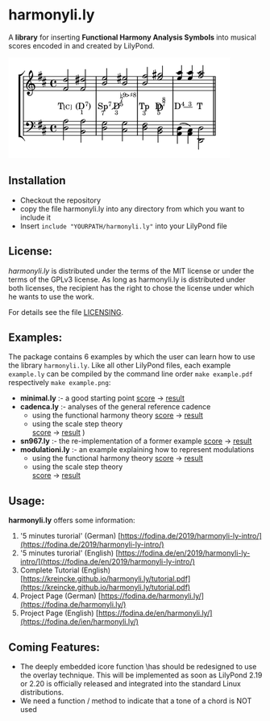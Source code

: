 # harmonyli.ly

A **library** for inserting **Functional Harmony Analysis Symbols** into musical 
scores encoded in and created by LilyPond.

![ALT](img/cadenca-by-harmonylily.png "harmonyli.ly example cadenca")

## Installation
* Checkout the repository
* copy the file harmonyli.ly into any directory from which you want to include it
* Insert `include "YOURPATH/harmonyli.ly"` into your LilyPond file

## License:

_harmonyli.ly_ is distributed under the terms of the MIT license or under 
the terms of the GPLv3 license. As long as harmonyli.ly is distributed under 
both licenses, the recipient has the right to chose the license under which he
wants to use the work.

For details see the file [LICENSING](./LICENSING).

## Examples:

The package contains 6 examples by which the user can learn how to use
the library `harmonyli.ly`. Like all other LilyPond files, each example 
`example.ly` can be compiled by the command line order `make example.pdf` 
respectively `make example.png`:

* **minimal.ly** :- a good starting point
   [score](./minimal.ly) &rarr; [result](./img/minimal.png) 
* **cadenca.ly** :- analyses of the general reference cadence 
  * using the functional harmony theory 
   [score](./cadenca-func.ly) &rarr; [result](./img/cadenca-func.png) 
  * using the scale step theory  
   [score](./cadenca-scale.ly) &rarr; [result](./img/cadenca-scale.png) )
* **sn967.ly** :- the re-implementation of a former example
   [score](./sn967.ly) &rarr; [result](./img/sn967.png) 
* **modulationi.ly** :- an example explaining how to represent modulations
  * using the functional harmony theory 
  [score](./modulation-func.ly) &rarr; [result](./img/modulation-func.png) 
  * using the scale step theory  
   [score](./modulation-scale.ly) &rarr; [result](./img/modulation-scale.png) 


## Usage:

**harmonyli.ly** offers some information:

1. '5 minutes turorial' (German)
[https://fodina.de/2019/harmonyli-ly-intro/](https://fodina.de/2019/harmonyli-ly-intro/)
2. '5 minutes turorial' (English)
[https://fodina.de/en/2019/harmonyli-ly-intro/](https://fodina.de/en/2019/harmonyli-ly-intro/)
3. Complete Tutorial (English)
[https://kreincke.github.io/harmonyli.ly/tutorial.pdf](https://kreincke.github.io/harmonyli.ly/tutorial.pdf)
4. Project Page (German)
[https://fodina.de/harmonyli.ly/](https://fodina.de/harmonyli.ly/)
5. Project Page (English)
[https://fodina.de/en/harmonyli.ly/](https://fodina.de/ien/harmonyli.ly/)

## Coming Features:

* The deeply embedded icore function \has should be redesigned to use the overlay technique.
  This will be implemented as soon as LilyPond 2.19 or 2.20 is officially released and
  integrated into the standard Linux distributions.
* We need a function / method to indicate that a tone of a chord is NOT used



